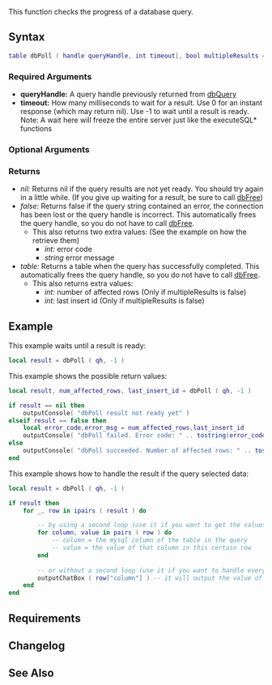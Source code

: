 This function checks the progress of a database query.

Syntax
------

``` lua
table dbPoll ( handle queryHandle, int timeout[, bool multipleResults = false ] )
```

### Required Arguments

-   **queryHandle:** A query handle previously returned from [dbQuery](/docs/dbQuery.md "wikilink")
-   **timeout:** How many milliseconds to wait for a result. Use 0 for an instant response (which may return nil). Use -1 to wait until a result is ready. Note: A wait here will freeze the entire server just like the executeSQL\* functions

### Optional Arguments

### Returns

-   *nil:* Returns nil if the query results are not yet ready. You should try again in a little while. (If you give up waiting for a result, be sure to call [dbFree](/docs/dbFree.md "wikilink"))
-   *false:* Returns false if the query string contained an error, the connection has been lost or the query handle is incorrect. This automatically frees the query handle, so you do not have to call [dbFree](/docs/dbFree.md "wikilink").
    -   This also returns two extra values: (See the example on how the retrieve them)
        -   *int:* error code
        -   *string* error message
-   *table:* Returns a table when the query has successfully completed. This automatically frees the query handle, so you do not have to call [dbFree](/docs/dbFree.md "wikilink").
    -   This also returns extra values:
        -   *int:* number of affected rows (Only if multipleResults is false)
        -   *int:* last insert id (Only if multipleResults is false)

Example
-------

This example waits until a result is ready:

``` lua
local result = dbPoll ( qh, -1 )
```

This example shows the possible return values:

``` lua
local result, num_affected_rows, last_insert_id = dbPoll ( qh, -1 )

if result == nil then
    outputConsole( "dbPoll result not ready yet" )
elseif result == false then
    local error_code,error_msg = num_affected_rows,last_insert_id
    outputConsole( "dbPoll failed. Error code: " .. tostring(error_code) .. "  Error message: " .. tostring(error_msg) )
else
    outputConsole( "dbPoll succeeded. Number of affected rows: " .. tostring(num_affected_rows) .. "  Last insert id: " .. tostring(last_insert_id) )
end
```

This example shows how to handle the result if the query selected data:

``` lua
local result = dbPoll ( qh, -1 )

if result then
    for _, row in ipairs ( result ) do

        -- by using a second loop (use it if you want to get the values of all columns the query selected):
        for column, value in pairs ( row ) do
            -- column = the mysql column of the table in the query
            -- value = the value of that column in this certain row
        end
        
        -- or without a second loop (use it if you want to handle every value in a special way):
        outputChatBox ( row["column"] ) -- it will output the value of the column "column" in this certain row
    end
end
```

Requirements
------------

Changelog
---------

See Also
--------
